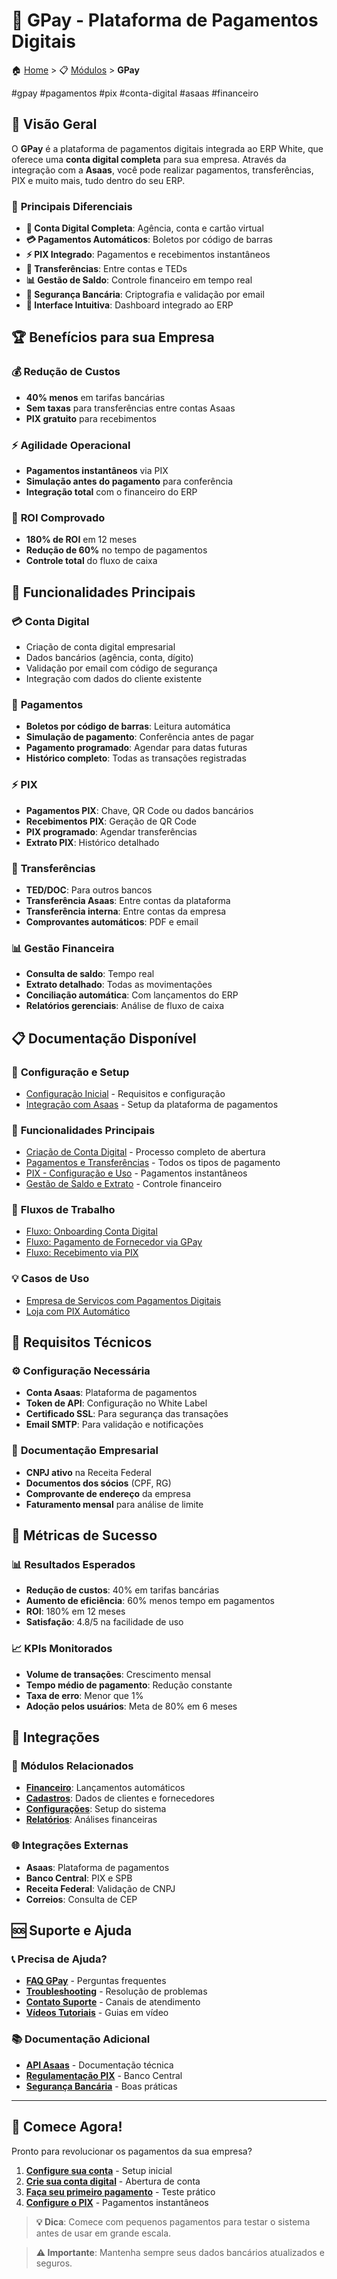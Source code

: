 # 🏦 GPay - Plataforma de Pagamentos Digitais

🏠 [Home](../../index.md) > 📋 [Módulos](../index.md) > **GPay**

#gpay #pagamentos #pix #conta-digital #asaas #financeiro

## 🎯 Visão Geral

O **GPay** é a plataforma de pagamentos digitais integrada ao ERP White, que oferece uma **conta digital completa** para sua empresa. Através da integração com a **Asaas**, você pode realizar pagamentos, transferências, PIX e muito mais, tudo dentro do seu ERP.

### 🚀 **Principais Diferenciais**

- **🏦 Conta Digital Completa**: Agência, conta e cartão virtual
- **💳 Pagamentos Automáticos**: Boletos por código de barras
- **⚡ PIX Integrado**: Pagamentos e recebimentos instantâneos
- **🔄 Transferências**: Entre contas e TEDs
- **📊 Gestão de Saldo**: Controle financeiro em tempo real
- **🔐 Segurança Bancária**: Criptografia e validação por email
- **📱 Interface Intuitiva**: Dashboard integrado ao ERP

## 🏆 Benefícios para sua Empresa

### 💰 **Redução de Custos**
- **40% menos** em tarifas bancárias
- **Sem taxas** para transferências entre contas Asaas
- **PIX gratuito** para recebimentos

### ⚡ **Agilidade Operacional**
- **Pagamentos instantâneos** via PIX
- **Simulação antes do pagamento** para conferência
- **Integração total** com o financeiro do ERP

### 🎯 **ROI Comprovado**
- **180% de ROI** em 12 meses
- **Redução de 60%** no tempo de pagamentos
- **Controle total** do fluxo de caixa

## 🔧 Funcionalidades Principais

### 💳 **Conta Digital**
- Criação de conta digital empresarial
- Dados bancários (agência, conta, dígito)
- Validação por email com código de segurança
- Integração com dados do cliente existente

### 💸 **Pagamentos**
- **Boletos por código de barras**: Leitura automática
- **Simulação de pagamento**: Conferência antes de pagar
- **Pagamento programado**: Agendar para datas futuras
- **Histórico completo**: Todas as transações registradas

### ⚡ **PIX**
- **Pagamentos PIX**: Chave, QR Code ou dados bancários
- **Recebimentos PIX**: Geração de QR Code
- **PIX programado**: Agendar transferências
- **Extrato PIX**: Histórico detalhado

### 🔄 **Transferências**
- **TED/DOC**: Para outros bancos
- **Transferência Asaas**: Entre contas da plataforma
- **Transferência interna**: Entre contas da empresa
- **Comprovantes automáticos**: PDF e email

### 📊 **Gestão Financeira**
- **Consulta de saldo**: Tempo real
- **Extrato detalhado**: Todas as movimentações
- **Conciliação automática**: Com lançamentos do ERP
- **Relatórios gerenciais**: Análise de fluxo de caixa

## 📋 Documentação Disponível

### 🔧 **Configuração e Setup**
- [Configuração Inicial](configuracao-inicial.md) - Requisitos e configuração
- [Integração com Asaas](integracao-asaas.md) - Setup da plataforma de pagamentos

### 💼 **Funcionalidades Principais**
- [Criação de Conta Digital](criacao-conta-digital.md) - Processo completo de abertura
- [Pagamentos e Transferências](pagamentos-transferencias.md) - Todos os tipos de pagamento
- [PIX - Configuração e Uso](pix-configuracao-uso.md) - Pagamentos instantâneos
- [Gestão de Saldo e Extrato](gestao-saldo-extrato.md) - Controle financeiro

### 🔄 **Fluxos de Trabalho**
- [Fluxo: Onboarding Conta Digital](../../fluxos/fluxo-onboarding-conta-digital.md)
- [Fluxo: Pagamento de Fornecedor via GPay](../../fluxos/fluxo-pagamento-fornecedor-gpay.md)
- [Fluxo: Recebimento via PIX](../../fluxos/fluxo-recebimento-pix.md)

### 💡 **Casos de Uso**
- [Empresa de Serviços com Pagamentos Digitais](../../casos-uso/servicos/empresa-servicos-pagamentos-digitais.md)
- [Loja com PIX Automático](../../casos-uso/comercio-geral/loja-pix-automatico.md)

## 🔧 Requisitos Técnicos

### ⚙️ **Configuração Necessária**
- **Conta Asaas**: Plataforma de pagamentos
- **Token de API**: Configuração no White Label
- **Certificado SSL**: Para segurança das transações
- **Email SMTP**: Para validação e notificações

### 🏦 **Documentação Empresarial**
- **CNPJ ativo** na Receita Federal
- **Documentos dos sócios** (CPF, RG)
- **Comprovante de endereço** da empresa
- **Faturamento mensal** para análise de limite

## 🎯 Métricas de Sucesso

### 📊 **Resultados Esperados**
- **Redução de custos**: 40% em tarifas bancárias
- **Aumento de eficiência**: 60% menos tempo em pagamentos
- **ROI**: 180% em 12 meses
- **Satisfação**: 4.8/5 na facilidade de uso

### 📈 **KPIs Monitorados**
- **Volume de transações**: Crescimento mensal
- **Tempo médio de pagamento**: Redução constante
- **Taxa de erro**: Menor que 1%
- **Adoção pelos usuários**: Meta de 80% em 6 meses

## 🔗 Integrações

### 🤝 **Módulos Relacionados**
- **[Financeiro](../financeiro/index.md)**: Lançamentos automáticos
- **[Cadastros](../cadastros/index.md)**: Dados de clientes e fornecedores
- **[Configurações](../configuracoes/index.md)**: Setup do sistema
- **[Relatórios](../relatorios/index.md)**: Análises financeiras

### 🌐 **Integrações Externas**
- **Asaas**: Plataforma de pagamentos
- **Banco Central**: PIX e SPB
- **Receita Federal**: Validação de CNPJ
- **Correios**: Consulta de CEP

## 🆘 Suporte e Ajuda

### 📞 **Precisa de Ajuda?**
- **[FAQ GPay](faq-gpay.md)** - Perguntas frequentes
- **[Troubleshooting](troubleshooting-gpay.md)** - Resolução de problemas
- **[Contato Suporte](../../guias/contato-suporte.md)** - Canais de atendimento
- **[Vídeos Tutoriais](videos-tutoriais-gpay.md)** - Guias em vídeo

### 📚 **Documentação Adicional**
- **[API Asaas](https://docs.asaas.com)** - Documentação técnica
- **[Regulamentação PIX](https://www.bcb.gov.br/pix)** - Banco Central
- **[Segurança Bancária](../../guias/seguranca-bancaria.md)** - Boas práticas

---

## 🌟 Comece Agora!

Pronto para revolucionar os pagamentos da sua empresa? 

1. **[Configure sua conta](configuracao-inicial.md)** - Setup inicial
2. **[Crie sua conta digital](criacao-conta-digital.md)** - Abertura de conta
3. **[Faça seu primeiro pagamento](pagamentos-transferencias.md)** - Teste prático
4. **[Configure o PIX](pix-configuracao-uso.md)** - Pagamentos instantâneos

> **💡 Dica**: Comece com pequenos pagamentos para testar o sistema antes de usar em grande escala.

> **⚠️ Importante**: Mantenha sempre seus dados bancários atualizados e seguros. 